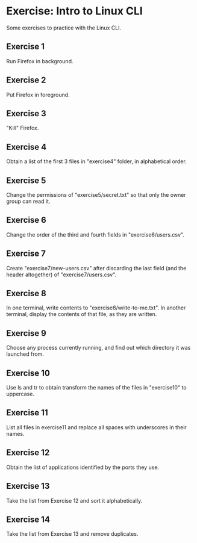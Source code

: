 # Exercise: Intro to Linux CLI

Some exercises to practice with the Linux CLI.

## Exercise 1

Run Firefox in background.

## Exercise 2

Put Firefox in foreground.

## Exercise 3

"Kill" Firefox.

## Exercise 4

Obtain a list of the first 3 files in "exercise4" folder, in alphabetical order.

## Exercise 5

Change the permissions of "exercise5/secret.txt" so that only the owner group can read it.

## Exercise 6

Change the order of the third and fourth fields in "exercise6/users.csv".

## Exercise 7

Create "exercise7/new-users.csv" after discarding the last field (and the header altogether) of "exercise7/users.csv".

## Exercise 8

In one terminal, write contents to "exercise8/write-to-me.txt". In another terminal, display the contents of that file, as they are written.

## Exercise 9

Choose any process currently running, and find out which directory it was launched from.

## Exercise 10

Use ls and tr to obtain transform the names of the files in "exercise10" to uppercase.

## Exercise 11

List all files in exercise11 and replace all spaces with underscores in their names.

## Exercise 12

Obtain the list of applications identified by the ports they use.

## Exercise 13

Take the list from Exercise 12 and sort it alphabetically.

## Exercise 14

Take the list from Exercise 13 and remove duplicates.
